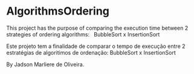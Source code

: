 # AlgorithmsOrdering

This project has the purpose of comparing the execution time between 2 strategies of ordering algorithms:
  BubbleSort x InsertionSort

Este projeto tem a finalidade de comparar o tempo de execução entre 2 estratégias de algoritimos de ordenação:
 BubbleSort x InsertionSort
 
By Jadson Marliere de Oliveira.
 
 
